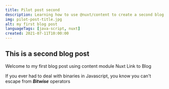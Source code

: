```yaml
---
title: Pilot post second
description: Learning how to use @nuxt/content to create a second blog
img: pilot-post-title.jpg
alt: my first blog post
languageTags: [java-script, nuxt]
created: 2021-07-11T10:00:00
---
```


## This is a second blog post

Welcome to my first blog post using content module <nuxt-link to="/articles">Nuxt Link to Blog</nuxt-link>

If you ever had to deal with binaries in Javascript, you know you can't escape from **_Bitwise_** operators
